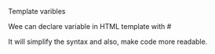 Template varibles

Wee can declare variable in HTML template with #<variable name>

It will simplify the syntax and also, make code more readable.

